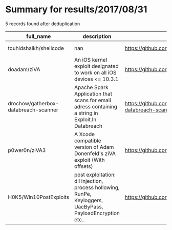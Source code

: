 
# Summary for results/2017/08/31
    
5 records found after deduplication

| full_name | description | html_url | matched_list | matched_count | pushed_at | size | stargazers_count | language | forks_count | vul_ids |
|--------------------------------------|------------------------------------------------------------------------------------------------------------|---------------------------------------------------------|----------------|-----------------|---------------------------|--------|--------------------|-------------|---------------|-----------|
| touhidshaikh/shellcode | nan | https://github.com/touhidshaikh/shellcode | ['shellcode'] | 1 | 2017-08-31 19:49:54+00:00 | 10 | 11 | C | 1 | [] |
| doadam/ziVA | An iOS kernel exploit designated to work on all iOS devices <= 10.3.1 | https://github.com/doadam/ziVA | ['exploit'] | 1 | 2017-08-31 23:22:16+00:00 | 58 | 324 | Objective-C | 114 | [] |
| drochow/gatherbox-databreach-scanner | Apache Spark Application that scans for email adress containing a string in Exploit.In Databreach | https://github.com/drochow/gatherbox-databreach-scanner | ['exploit'] | 1 | 2017-08-31 18:47:10+00:00 | 5 | 0 | Scala | 0 | [] |
| p0wer0n/ziVA3 | A Xcode compatible version of Adam Donenfeld's ziVA exploit (With offsets) | https://github.com/p0wer0n/ziVA3 | ['exploit'] | 1 | 2017-08-31 03:27:35+00:00 | 107 | 7 | Objective-C | 2 | [] |
| H0K5/Win10PostExploits | post exploitation: dll injection, process hollowing, RunPe, Keyloggers, UacByPass, PayloadEncryption etc.. | https://github.com/H0K5/Win10PostExploits | ['exploit'] | 1 | 2017-08-31 13:28:38+00:00 | 1183 | 10 | C | 43 | [] |
